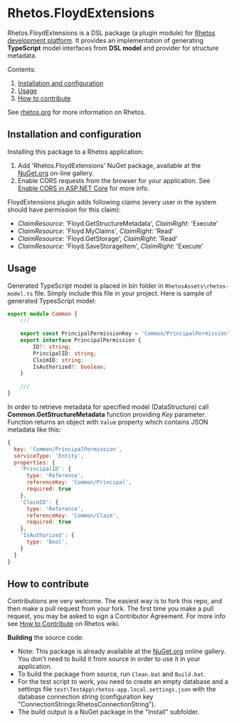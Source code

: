 # Rhetos.FloydExtensions

Rhetos.FloydExtensions is a DSL package (a plugin module) for [Rhetos development platform](https://github.com/Rhetos/Rhetos).
It provides an implementation of generating **TypeScript** model interfaces from **DSL model** and provider for structure metadata.

Contents:

1. [Installation and configuration](#installation-and-configuration)
2. [Usage](#usage)
3. [How to contribute](#how-to-contribute)

See [rhetos.org](http://www.rhetos.org/) for more information on Rhetos.

## Installation and configuration

Installing this package to a Rhetos application:

1. Add 'Rhetos.FloydExtensions' NuGet package, available at the [NuGet.org](https://www.nuget.org/) on-line gallery.
2. Enable CORS requests from the browser for your application.
   See [Enable CORS in ASP.NET Core](https://docs.microsoft.com/en-us/aspnet/core/security/cors?view=aspnetcore-5.0) for more info.

FloydExtensions plugin adds following claims (every user in the system should have permission for this claim):

* *ClaimResource*: 'Floyd.GetStructureMetadata',  *ClaimRight*: 'Execute'
* *ClaimResource*: 'Floyd.MyClaims',  *ClaimRight*: 'Read'
* *ClaimResource*: 'Floyd.GetStorage',  *ClaimRight*: 'Read'
* *ClaimResource*: 'Floyd.SaveStorageItem',  *ClaimRight*: 'Execute'

## Usage

Generated TypeScript model is placed in bin folder in `RhetosAssets\rhetos-model.ts` file. Simply include this file in your project. Here is sample of generated TypesScript model:

```typescript
export module Common {
    ///
    
    export const PrincipalPermissionKey = 'Common/PrincipalPermission'; //constant that represents a key for retrieving metadata via Common.GetStructureMetadata function
    export interface PrincipalPermission {
        ID?: string;
        PrincipalID: string;
        ClaimID: string;
        IsAuthorized?: boolean;
    }
    
    ///
}
```

In order to retrieve metadata for specified model (DataStructure) call **Common.GetStructureMetadata** function providing *Key* parameter. Function returns an object with `Value` property which contains JSON metadata like this:

```js
{
  key: 'Common/PrincipalPermission', 
  serviceType: 'Entity',
  properties: {
    'PrincipalID': {
      type: 'Reference', 
      referenceKey: 'Common/Principal', 
      required: true
    }, 
    'ClaimID': {
      type: 'Reference', 
      referenceKey: 'Common/Claim', 
      required: true
    }, 
    'IsAuthorized': {
      type: 'Bool', 
    }
  }
}
```

## How to contribute

Contributions are very welcome. The easiest way is to fork this repo, and then
make a pull request from your fork. The first time you make a pull request, you
may be asked to sign a Contributor Agreement.
For more info see [How to Contribute](https://github.com/Rhetos/Rhetos/wiki/How-to-Contribute) on Rhetos wiki.

**Building** the source code:

* Note: This package is already available at the [NuGet.org](https://www.nuget.org/) online gallery.
  You don't need to build it from source in order to use it in your application.
* To build the package from source, run `Clean.bat` and `Build.bat`.
* For the test script to work, you need to create an empty database and
  a settings file `test\TestApp\rhetos-app.local.settings.json`
  with the database connection string (configuration key "ConnectionStrings:RhetosConnectionString").
* The build output is a NuGet package in the "Install" subfolder.
